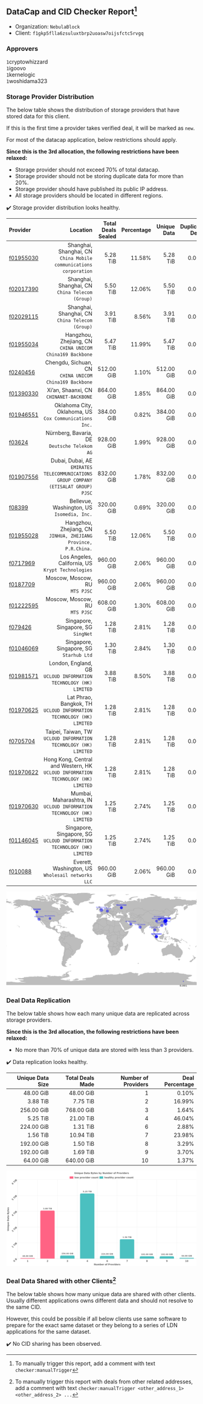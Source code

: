 ## DataCap and CID Checker Report[^1]
 - Organization: `NebulaBlock`
 - Client: `f1gkp5flla6zsuluxtbrp2uoasw7oijsfctc5rvgq`
### Approvers
`1`cryptowhizzard<br/>`1`igoovo<br/>`1`kernelogic<br/>`1`woshidama323

### Storage Provider Distribution
The below table shows the distribution of storage providers that have stored data for this client.

If this is the first time a provider takes verified deal, it will be marked as `new`.

For most of the datacap application, below restrictions should apply.

**Since this is the 3rd allocation, the following restrictions have been relaxed:**
 - Storage provider should not exceed 70% of total datacap.
 - Storage provider should not be storing duplicate data for more than 20%.
 - Storage provider should have published its public IP address.
 - All storage providers should be located in different regions.

✔️ Storage provider distribution looks healthy.

| Provider                                              |                                                                               Location | Total Deals Sealed | Percentage | Unique Data | Duplicate Deals |
| :---------------------------------------------------- | -------------------------------------------------------------------------------------: | -----------------: | ---------: | ----------: | --------------: |
| [f01955030](https://filfox.info/en/address/f01955030) |                   Shanghai, Shanghai, CN<br/>`China Mobile communications corporation` |           5.28 TiB |     11.58% |    5.28 TiB |           0.00% |
| [f02017390](https://filfox.info/en/address/f02017390) |                                     Shanghai, Shanghai, CN<br/>`China Telecom (Group)` |           5.50 TiB |     12.06% |    5.50 TiB |           0.00% |
| [f02029115](https://filfox.info/en/address/f02029115) |                                     Shanghai, Shanghai, CN<br/>`China Telecom (Group)` |           3.91 TiB |      8.56% |    3.91 TiB |           0.00% |
| [f01955034](https://filfox.info/en/address/f01955034) |                            Hangzhou, Zhejiang, CN<br/>`CHINA UNICOM China169 Backbone` |           5.47 TiB |     11.99% |    5.47 TiB |           0.00% |
| [f0240456](https://filfox.info/en/address/f0240456)   |                              Chengdu, Sichuan, CN<br/>`CHINA UNICOM China169 Backbone` |         512.00 GiB |      1.10% |  512.00 GiB |           0.00% |
| [f01390330](https://filfox.info/en/address/f01390330) |                                             Xi’an, Shaanxi, CN<br/>`CHINANET-BACKBONE` |         864.00 GiB |      1.85% |  864.00 GiB |           0.00% |
| [f01946551](https://filfox.info/en/address/f01946551) |                              Oklahoma City, Oklahoma, US<br/>`Cox Communications Inc.` |         384.00 GiB |      0.82% |  384.00 GiB |           0.00% |
| [f03624](https://filfox.info/en/address/f03624)       |                                        Nürnberg, Bavaria, DE<br/>`Deutsche Telekom AG` |         928.00 GiB |      1.99% |  928.00 GiB |           0.00% |
| [f01907556](https://filfox.info/en/address/f01907556) | Dubai, Dubai, AE<br/>`EMIRATES TELECOMMUNICATIONS GROUP COMPANY (ETISALAT GROUP) PJSC` |         832.00 GiB |      1.78% |  832.00 GiB |           0.00% |
| [f08399](https://filfox.info/en/address/f08399)       |                                          Bellevue, Washington, US<br/>`Isomedia, Inc.` |         320.00 GiB |      0.69% |  320.00 GiB |           0.00% |
| [f01955028](https://filfox.info/en/address/f01955028) |                     Hangzhou, Zhejiang, CN<br/>`JINHUA, ZHEJIANG Province, P.R.China.` |           5.50 TiB |     12.06% |    5.50 TiB |           0.00% |
| [f0717969](https://filfox.info/en/address/f0717969)   |                                   Los Angeles, California, US<br/>`Krypt Technologies` |         960.00 GiB |      2.06% |  960.00 GiB |           0.00% |
| [f0187709](https://filfox.info/en/address/f0187709)   |                                                      Moscow, Moscow, RU<br/>`MTS PJSC` |         960.00 GiB |      2.06% |  960.00 GiB |           0.00% |
| [f01222595](https://filfox.info/en/address/f01222595) |                                                      Moscow, Moscow, RU<br/>`MTS PJSC` |         608.00 GiB |      1.30% |  608.00 GiB |           0.00% |
| [f079426](https://filfox.info/en/address/f079426)     |                                                 Singapore, Singapore, SG<br/>`SingNet` |           1.28 TiB |      2.81% |    1.28 TiB |           0.00% |
| [f01046069](https://filfox.info/en/address/f01046069) |                                             Singapore, Singapore, SG<br/>`Starhub Ltd` |           1.30 TiB |      2.84% |    1.30 TiB |           0.00% |
| [f01981571](https://filfox.info/en/address/f01981571) |                   London, England, GB<br/>`UCLOUD INFORMATION TECHNOLOGY (HK) LIMITED` |           3.88 TiB |      8.50% |    3.88 TiB |           0.00% |
| [f01970625](https://filfox.info/en/address/f01970625) |                Lat Phrao, Bangkok, TH<br/>`UCLOUD INFORMATION TECHNOLOGY (HK) LIMITED` |           1.28 TiB |      2.81% |    1.28 TiB |           0.00% |
| [f0705704](https://filfox.info/en/address/f0705704)   |                    Taipei, Taiwan, TW<br/>`UCLOUD INFORMATION TECHNOLOGY (HK) LIMITED` |           1.28 TiB |      2.81% |    1.28 TiB |           0.00% |
| [f01970622](https://filfox.info/en/address/f01970622) |    Hong Kong, Central and Western, HK<br/>`UCLOUD INFORMATION TECHNOLOGY (HK) LIMITED` |           1.28 TiB |      2.81% |    1.28 TiB |           0.00% |
| [f01970630](https://filfox.info/en/address/f01970630) |               Mumbai, Maharashtra, IN<br/>`UCLOUD INFORMATION TECHNOLOGY (HK) LIMITED` |           1.25 TiB |      2.74% |    1.25 TiB |           0.00% |
| [f01146045](https://filfox.info/en/address/f01146045) |              Singapore, Singapore, SG<br/>`UCLOUD INFORMATION TECHNOLOGY (HK) LIMITED` |           1.25 TiB |      2.74% |    1.25 TiB |           0.00% |
| [f010088](https://filfox.info/en/address/f010088)     |                                   Everett, Washington, US<br/>`Wholesail networks LLC` |         960.00 GiB |      2.06% |  960.00 GiB |           0.00% |

<img src="https://raw.githubusercontent.com/data-preservation-programs/filplus-checker-assets/main/filecoin-project/filecoin-plus-large-datasets/issues/1536/1694148917660.png"/>

### Deal Data Replication
The below table shows how each many unique data are replicated across storage providers.


**Since this is the 3rd allocation, the following restrictions have been relaxed:**
- No more than 70% of unique data are stored with less than 3 providers.

✔️ Data replication looks healthy.

| Unique Data Size | Total Deals Made | Number of Providers | Deal Percentage |
| ---------------: | ---------------: | ------------------: | --------------: |
|        48.00 GiB |        48.00 GiB |                   1 |           0.10% |
|         3.88 TiB |         7.75 TiB |                   2 |          16.99% |
|       256.00 GiB |       768.00 GiB |                   3 |           1.64% |
|         5.25 TiB |        21.00 TiB |                   4 |          46.04% |
|       224.00 GiB |         1.31 TiB |                   6 |           2.88% |
|         1.56 TiB |        10.94 TiB |                   7 |          23.98% |
|       192.00 GiB |         1.50 TiB |                   8 |           3.29% |
|       192.00 GiB |         1.69 TiB |                   9 |           3.70% |
|        64.00 GiB |       640.00 GiB |                  10 |           1.37% |

<img src="https://raw.githubusercontent.com/data-preservation-programs/filplus-checker-assets/main/filecoin-project/filecoin-plus-large-datasets/issues/1536/1694148918742.png"/>

### Deal Data Shared with other Clients[^3]
The below table shows how many unique data are shared with other clients.
Usually different applications owns different data and should not resolve to the same CID.

However, this could be possible if all below clients use same software to prepare for the exact same dataset or they belong to a series of LDN applications for the same dataset.

✔️ No CID sharing has been observed.

[^1]: To manually trigger this report, add a comment with text `checker:manualTrigger`

[^2]: Deals from those addresses are combined into this report as they are specified with `checker:manualTrigger`

[^3]: To manually trigger this report with deals from other related addresses, add a comment with text `checker:manualTrigger <other_address_1> <other_address_2> ...`
